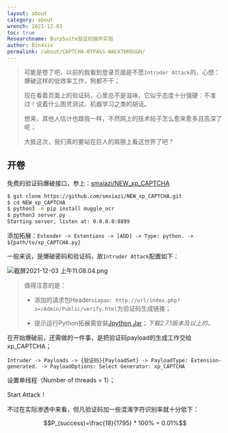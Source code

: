 ```yaml
---
layout: about
category: about
wrench: 2021-12-03
toc: true
Researchname: BurpSuite验证码插件实验
author: Bin4xin
permalink: /about/CAPTCHA-BYPASS-WALKTHROUGH/
---
```


> 可能是卷了吧，以前的我看到登录页面是不愿`Intruder Attack`的，心想：爆破这样的低效率工作，狗都不干；
>
> 现在看着页面上的验证码，心里总不是滋味，它似乎态度十分强硬：不准过！说着什么图灵测试、机器学习之类的胡话。
> 
> 想来，其他人估计也跟我一样，不然网上的技术帖子怎么愈来愈多且高深了呢；
>
> 大抵这次，我们真的要站在巨人的肩膀上看这世界了吧？

## 开卷

免费的验证码爆破接口，参上：[smxiazi/NEW_xp_CAPTCHA](https://github.com/smxiazi/NEW_xp_CAPTCHA)

```bash
$ git clone https://github.com/smxiazi/NEW_xp_CAPTCHA.git
$ cd NEW_xp_CAPTCHA
$ python3 -m pip install muggle_ocr
$ python3 server.py
Starting server, listen at: 0.0.0.0:8899
```

添加拓展：`Extender -> Extentions -> [ADD] -> Type: python. -> ${path/to/xp_CAPTCHA.py}`

一般来说，是爆破密码和验证码，故`Intruder Attack`配置如下：

![截屏2021-12-03 上午11.08.04.png](https://i.loli.net/2021/12/03/7MsrhjizV1kCc59.png)

> 值得注意的是：
> 
> - 添加的请求包Header`xiapao: http://url/index.php?s=/Admin/Public/verify.html`为验证码生成链接；
> 
> - 提示运行Python拓展需安装[Jpython Jar](https://www.jython.org/download.html)；*下载2.7.1版本及以上的。*

在开始爆破前，还需做的一件事，是把验证码payload的生成工作交给xp_CAPTCHA；

`Intruder -> Payloads -> {验证码}{PayloadSet} -> PayloadType: Extension-generated. -> PayloadOptions: Select Generator: xp_CAPTCHA`

设置单线程（Number of threads = 1）；

Start Attack！

不过在实际渗透中来看，但凡验证码加一些混淆字符识别率就十分低下：

$$P_(success)=\frac{18}{1795} * 100% = 0.01%$$
